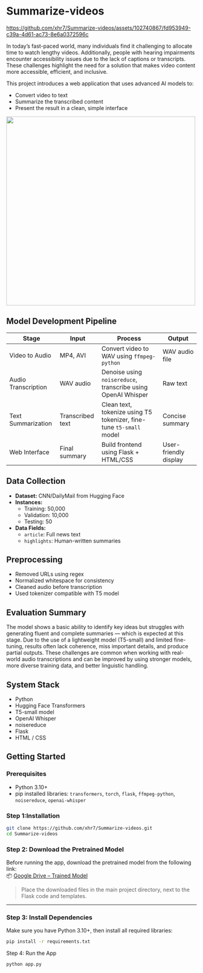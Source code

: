 # Summarize-videos

https://github.com/xhr7/Summarize-videos/assets/102740867/fd953949-c39a-4d61-ac73-8e6a0372596c



In today’s fast-paced world, many individuals find it challenging to allocate time to watch lengthy videos. Additionally, people with hearing impairments encounter accessibility issues due to the lack of captions or transcripts. These challenges highlight the need for a solution that makes video content more accessible, efficient, and inclusive.

This project introduces a web application that uses advanced AI models to:
- Convert video to text
- Summarize the transcribed content
- Present the result in a clean, simple interface

<img src="https://github.com/xhr7/Summarize-videos/assets/102740867/1f2b7ea4-50f9-4df4-8031-4d2083e1e8ef" width="500"/>



## Model Development Pipeline

| Stage            | Input         | Process                                                                 | Output                        |
|------------------|---------------|-------------------------------------------------------------------------|-------------------------------|
| Video to Audio   | MP4, AVI      | Convert video to WAV using `ffmpeg-python`                             | WAV audio file                |
| Audio Transcription | WAV audio   | Denoise using `noisereduce`, transcribe using OpenAI Whisper           | Raw text                      |
| Text Summarization | Transcribed text | Clean text, tokenize using T5 tokenizer, fine-tune `t5-small` model    | Concise summary               |
| Web Interface    | Final summary | Build frontend using Flask + HTML/CSS                                   | User-friendly display         |



## Data Collection

- **Dataset:** CNN/DailyMail from Hugging Face  
- **Instances:**  
  - Training: 50,000  
  - Validation: 10,000  
  - Testing: 50  
- **Data Fields:**  
  - `article`: Full news text  
  - `highlights`: Human-written summaries



## Preprocessing

- Removed URLs using regex
- Normalized whitespace for consistency
- Cleaned audio before transcription
- Used tokenizer compatible with T5 model


## Evaluation Summary

The model shows a basic ability to identify key ideas but struggles with generating fluent and complete summaries — which is expected at this stage. Due to the use of a lightweight model (T5-small) and limited fine-tuning, results often lack coherence, miss important details, and produce partial outputs. These challenges are common when working with real-world audio transcriptions and can be improved by using stronger models, more diverse training data, and better linguistic handling.






## System Stack

- Python
- Hugging Face Transformers
- T5-small model
- OpenAI Whisper
- noisereduce
- Flask
- HTML / CSS


## Getting Started

### Prerequisites

- Python 3.10+
- pip installed libraries: `transformers`, `torch`, `flask`, `ffmpeg-python`, `noisereduce`, `openai-whisper`

###  Step 1:Installation

```bash
git clone https://github.com/xhr7/Summarize-videos.git
cd Summarize-videos
```



### Step 2: Download the Pretrained Model

Before running the app, download the pretrained model from the following link:  
📦 [Google Drive – Trained Model](https://drive.google.com/drive/folders/1xhbMRrMkBtpHghe_RDds3_INHdYszT9V?usp=sharing)

> Place the downloaded files in the main project directory, next to the Flask code and templates.

---

### Step 3: Install Dependencies

Make sure you have Python 3.10+, then install all required libraries:

```bash
pip install -r requirements.txt

```

Step 4: Run the App 
```bash
python app.py
```
